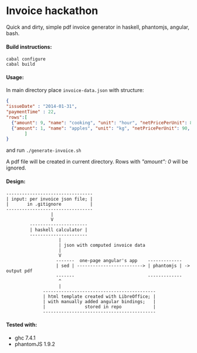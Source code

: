 # Invoice hackathon

Quick and dirty, simple pdf invoice generator in haskell, phantomjs, angular, bash.

#### Build instructions:

```
cabal configure
cabal build
```
#### Usage:

In main directory place `invoice-data.json` with structure:
```json
{
"issueDate" : "2014-01-31",
"paymentTime" : 22,
"rows":[
  {"amount": 9, "name": "cooking", "unit": "hour", "netPricePerUnit": 8, "vatRate": 23},
  {"amount": 1, "name": "apples", "unit": "kg", "netPricePerUnit": 90, "vatRate": 23}
       ]
}
```
and run `./generate-invoice.sh`

A pdf file will be created in current directory. Rows with <em>"amount": 0</em> will be ignored.

#### Design:

```
---------------------------------
| input: per invoice json file; |
|       in .gitignore           |
---------------------------------    
                 |
                 V
         ----------------------    
         | haskell calculator |
         ----------------------
                    |   
                    | json with computed invoice data
                    |
                    V                
                   -------  one-page angular's app    -------------
                   | sed | -------------------------> | phantomjs | -> output pdf
                   -------                            -------------
                    ^
                    |
              -------------------------------------------
              | html template created with LibreOffice; |
              | with manually added angular bindings;   |
              |               stored in repo            |
              -------------------------------------------                       
```

#### Tested with:

* ghc 7.4.1
* phantomJS 1.9.2

